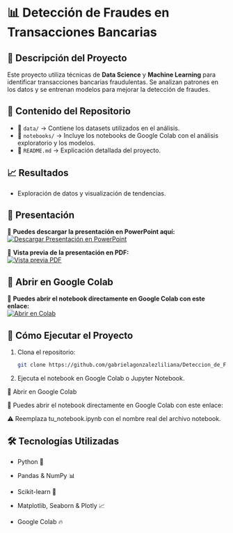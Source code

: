 # 📊 Detección de Fraudes en Transacciones Bancarias

## 📝 Descripción del Proyecto
Este proyecto utiliza técnicas de **Data Science** y **Machine Learning** para identificar transacciones bancarias fraudulentas. Se analizan patrones en los datos y se entrenan modelos para mejorar la detección de fraudes.

## 📂 Contenido del Repositorio
- 📁 `data/` → Contiene los datasets utilizados en el análisis.
- 📁 `notebooks/` → Incluye los notebooks de Google Colab con el análisis exploratorio y los modelos.
- 📄 `README.md` → Explicación detallada del proyecto.

## 📈 Resultados
- Exploración de datos y visualización de tendencias.


## 🎥 Presentación
📌 **Puedes descargar la presentación en PowerPoint aquí:**  
[![Descargar Presentación en PowerPoint](https://upload.wikimedia.org/wikipedia/commons/0/01/Microsoft_PowerPoint_2013-2019_Logo.svg)](https://docs.google.com/presentation/d/1nCdqsLQhynxVc3LRNZ-pkQJgpQd1FOug/edit?usp=sharing&ouid=110788860585567342270&rtpof=true&sd=true)


📌 **Vista previa de la presentación en PDF:**  
[![Vista previa PDF](https://upload.wikimedia.org/wikipedia/commons/4/4e/PDF_file_icon.svg)](https://drive.google.com/file/d/1xKLY3czf1xCiMXT8hxePqM06cR0MiUHj/view?usp=sharing)


 
## 🚀 Abrir en Google Colab
📌 **Puedes abrir el notebook directamente en Google Colab con este enlace:**  
[![Abrir en Colab](https://colab.research.google.com/assets/colab-badge.svg)](https://colab.research.google.com/drive/16xIn82MVn4vUpQIsFMk_BFbyRppPt570?usp=sharing)


## 🚀 Cómo Ejecutar el Proyecto
1. Clona el repositorio:
   ```bash
   git clone https://github.com/gabrielagonzalezliliana/Deteccion_de_Fraudes.git

2. Ejecuta el notebook en Google Colab o Jupyter Notebook.

🚀 Abrir en Google Colab

📌 Puedes abrir el notebook directamente en Google Colab con este enlace:

⚠️ Reemplaza tu_notebook.ipynb con el nombre real del archivo notebook.

## 🛠 Tecnologías Utilizadas

- Python 🐍

- Pandas & NumPy 📊

- Scikit-learn 🤖

- Matplotlib, Seaborn & Plotly  📈

- Google Colab 🔥

